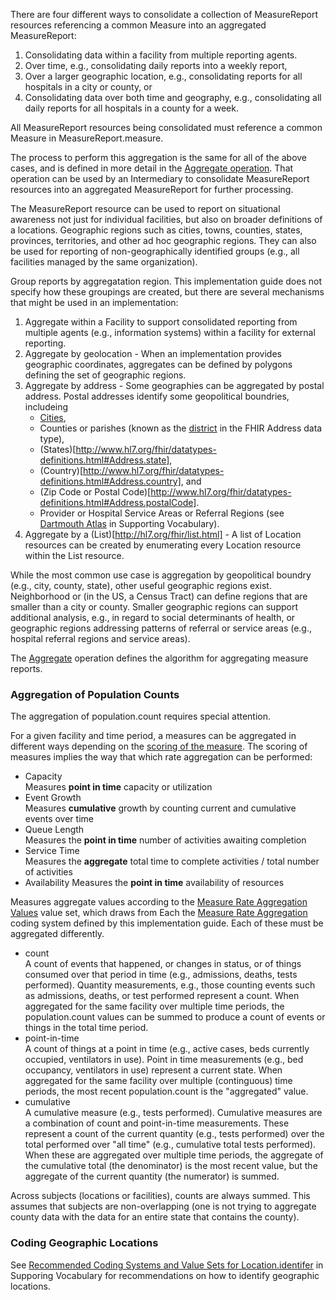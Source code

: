 <!-- measure_aggregation.md {% comment %}
*****************************************************************************************
*                            WARNING: DO NOT EDIT THIS FILE                             *
*                                                                                       *
* This file is generated by SUSHI. Any edits you make to this file will be overwritten. *
*                                                                                       *
* To change the contents of this file, edit the original source file at:                *
* ig-data\input\pagecontent\measure_aggregation.md                                      *
*****************************************************************************************
{% endcomment %} -->
There are four different ways to consolidate a collection of MeasureReport resources referencing a common Measure into an aggregated MeasureReport:
1. Consolidating data within a facility from multiple reporting agents.
2. Over time, e.g., consolidating daily reports into a weekly report,
3. Over a larger geographic location, e.g., consolidating reports for all hospitals in a city or county, or
4. Consolidating data over both time and geography, e.g., consolidating all daily reports for all hospitals in a county for a week.

All MeasureReport resources being consolidated must reference a common Measure in MeasureReport.measure.

The process to perform this aggregation is the same for all of the above cases, and is defined in more detail in the
[Aggregate operation](http://hl7.org/fhir/saner/OperationDefinition-MeasureReport-aggregate.html). That operation
can be used by an Intermediary to consolidate MeasureReport resources into an aggregated MeasureReport for further processing.

The MeasureReport resource can be used to report on situational awareness not just for individual facilities,
but also on broader definitions of a locations. Geographic regions such as cities, towns, counties, states,
provinces, territories, and other ad hoc geographic regions. They can also be used for reporting of non-geographically
identified groups (e.g., all facilities managed by the same organization).

Group reports by aggregatation region. This implementation guide does not specify how these groupings are created, but there are several mechanisms
that might be used in an implementation:

1. Aggregate within a Facility to support consolidated reporting from multiple agents (e.g., information systems) within a facility for external reporting.
2. Aggregate by geolocation - When an implementation provides geographic coordinates, aggregates can be defined by polygons defining the set of geographic regions.
3. Aggregate by address - Some geographies can be aggregated by postal address.  Postal addresses identify some geopolitical boundries, includeing
   * [Cities](http://www.hl7.org/fhir/datatypes-definitions.html#Address.city),
   * Counties or parishes (known as the [district](http://www.hl7.org/fhir/datatypes-definitions.html#Address.district) in the FHIR Address data type),
   * (States)[http://www.hl7.org/fhir/datatypes-definitions.html#Address.state],
   * (Country)[http://www.hl7.org/fhir/datatypes-definitions.html#Address.country], and
   * (Zip Code or Postal Code)[http://www.hl7.org/fhir/datatypes-definitions.html#Address.postalCode].
   * Provider or Hospital Service Areas or Referral Regions (see [Dartmouth Atlas](supporting_vocabulary.html#dartmouth) in Supporting Vocabulary).
4. Aggregate by a (List)[http://hl7.org/fhir/list.html] - A list of Location resources can be created by enumerating every Location resource within the List resource.

While the most common use case is aggregation by geopolitical boundry (e.g., city, county, state), other useful geographic regions exist. Neighborhood or (in the
US, a Census Tract) can define regions that are smaller than a city or county. Smaller geographic regions can support additional analysis, e.g., in regard to
social determinants of health, or geographic regions addressing patterns of referral or service areas (e.g., hospital referral regions and service areas).

The [Aggregate](OperationDefinition-MeasureReport-aggregate.html) operation defines the algorithm for aggregating measure reports.

### Aggregation of Population Counts
The aggregation of population.count requires special attention.

For a given facility and time period, a measures can be aggregated in different ways depending on
the [scoring of the measure](CodeSystem-PublicHealthMeasureScoring.html).
The scoring of measures implies the way that which rate aggregation can be performed:

* Capacity<br/>
  Measures **point in time** capacity or utilization
* Event Growth<br/>
  Measures **cumulative** growth by counting current and cumulative events over time
* Queue Length<br/>
  Measures the **point in time** number of activities awaiting completion
* Service Time<br/>
  Measures the **aggregate** total time to complete activities / total number of activities
* Availability
  Measures the **point in time** availability of resources

Measures aggregate values according to the [Measure Rate Aggregation Values](ValueSet-MeasureRateAggregationValues.html) value set,
which draws from Each the [Measure Rate Aggregation](CodeSystem-MeasureRateAggregation.html) coding system defined by this
implementation guide. Each of these must be aggregated differently.

* count<br/>
  A count of events that happened, or changes in status, or of things consumed over that period in time (e.g., admissions, deaths, tests performed).
  Quantity measurements, e.g., those counting events such as admissions, deaths, or test performed represent a count.  When aggregated for the same facility over
  multiple time periods, the population.count values can be summed to produce a count of events or things in the total time period.
* point-in-time<br/>
  A count of things at a point in time (e.g., active cases, beds currently occupied, ventilators in use).
  Point in time measurements (e.g., bed occupancy, ventilators in use) represent a current state. When aggregated for the same facility
  over multiple (continguous) time  periods, the most recent population.count is the "aggregated" value.
* cumulative<br/>
  A cumulative measure (e.g., tests performed).
  Cumulative measures are a combination of count and point-in-time measurements.  These represent a count of the current quantity (e.g., tests performed)
  over the total performed over "all time" (e.g., cumulative total tests performed).  When these are aggregated over multiple time periods,
  the aggregate of the cumulative total (the denominator) is the most recent value, but the aggregate of the current quantity (the numerator) is summed.

Across subjects (locations or facilities), counts are always summed. This assumes that subjects are non-overlapping (one is not trying to aggregate county data
with the data for an entire state that contains the county).

### Coding Geographic Locations
See [Recommended Coding Systems and Value Sets for Location.identifer](supporting_vocabulary.html#coding-location) in Supporing Vocabulary for
recommendations on how to identify geographic locations.





